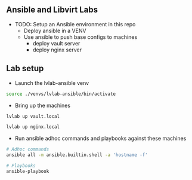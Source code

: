 ## Ansible and Libvirt Labs

- TODO: Setup an Ansible environment in this repo
  - Deploy ansible in a VENV
  - Use ansible to push base configs to machines
    - deploy vault server
    - deploy nginx server

## Lab setup

- Launch the lvlab-ansible venv

```bash
source ./venvs/lvlab-ansible/bin/activate
```

- Bring up the machines

```bash
lvlab up vault.local

lvlab up nginx.local
```

- Run ansible adhoc commands and playbooks against these machines

```bash
# Adhoc commands
ansible all -m ansible.builtin.shell -a 'hostname -f'

# Playbooks
ansible-playbook 
```